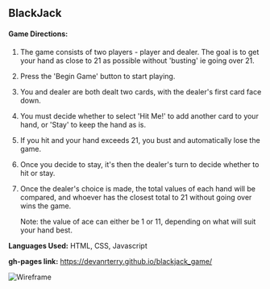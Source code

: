  ## BlackJack
 
 #### Game Directions:

1. The game consists of two players - player and dealer. The goal is to get your hand as close to 21 as possible without             'busting' ie going over 21. 

2. Press the 'Begin Game' button to start playing. 

3. You and dealer are both dealt two cards, with the dealer's first card face down.

4. You must decide whether to select 'Hit Me!' to add another card to your hand, or 'Stay' to keep the hand as is.

5. If you hit and your hand exceeds 21, you bust and automatically lose the game. 

6. Once you decide to stay, it's then the dealer's turn to decide whether to hit or stay.

7. Once the dealer's choice is made, the total values of each hand will be compared, and whoever has the closest total to 21         without going over wins the game.

    Note: the value of ace can either be 1 or 11, depending on what will suit your hand best.


**Languages Used:** HTML, CSS, Javascript


**gh-pages link:** https://devanrterry.github.io/blackjack_game/


![Wireframe](https://i.imgur.com/JguXeNH.png)



